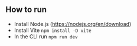 ## How to run
- Install Node.js (https://nodejs.org/en/download)
- Install Vite `npm install -D vite`
- In the CLI run `npm run dev`
